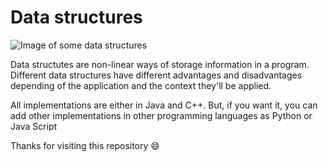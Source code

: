 # Data structures

![Image of some data structures](https://www.freecodecamp.org/news/content/images/2020/09/image-21.png)

Data structutes are non-linear ways of storage information in a program. Different data structures have different advantages and disadvantages depending of the application and the context they'll be applied.

All implementations are either in Java and C++. But, if you want it, you can add other implementations in other programming languages as Python or Java Script

Thanks for visiting this repository 😄

